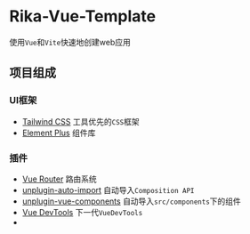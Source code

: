 # Rika-Vue-Template

使用`Vue`和`Vite`快速地创建web应用

## 项目组成

### UI框架

* [Tailwind CSS](https://tailwindcss.com/) 工具优先的`CSS`框架
* [Element Plus](https://element-plus.org/zh-CN/) 组件库

### 插件

* [Vue Router](https://router.vuejs.org/zh/) 路由系统
* [unplugin-auto-import](https://github.com/unplugin/unplugin-auto-import) 自动导入`Composition API`
* [unplugin-vue-components](https://github.com/unplugin/unplugin-vue-components) 自动导入`src/components`下的组件
* [Vue DevTools](https://devtools-next.vuejs.org/) 下一代`VueDevTools`
*
